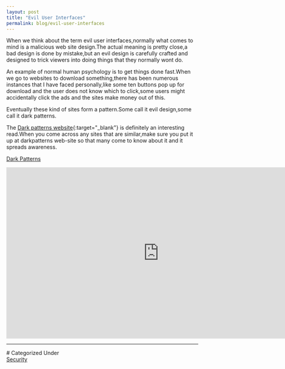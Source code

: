 ```yaml
---
layout: post
title: "Evil User Interfaces"
permalink: blog/evil-user-interfaces
---
```


When we think about the term evil user interfaces,normally what comes to mind is a malicious web site design.The actual meaning is pretty close,a bad design is done by mistake,but an evil design is carefully crafted and designed to trick viewers into doing things that they normally wont do.

An example of normal human psychology is to get things done fast.When we go to websites to download something,there has been numerous instances that I have faced personally,like some ten buttons pop up for download and the user does not know which to click,some users might accidentally click the ads and the sites make money out of this.

Eventually these kind of sites form a pattern.Some call it evil design,some call it dark patterns.

The [Dark patterns website](http://darkpatterns.org/){:target="_blank"} is definitely an interesting read.When you come across any sites that are similar,make sure you put it up at darkpatterns web-site so that many come to know about it and it spreads awareness.

<u>Dark Patterns</u>

<div class="row">
<div class="col-lg-6">
<div class="video-container">
	<iframe src="https://www.youtube.com/embed/1KVyFio8gw4" width="800" height="450" frameborder="0" allowfullscreen></iframe>
</div>
</div>
</div>

<hr>
# Categorized Under
<br>
<a id="category" href="/blog-list?item-2" onClick="nav()">Security</a>
